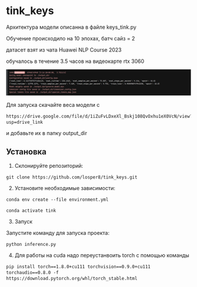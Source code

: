 # tink_keys

Архитектура модели описанна в файле keys_tink.py 

Обучение происходило на 10 эпохах, батч сайз = 2

датасет взят из чата Huawei NLP Course 2023

обучалось в течение 3.5 часов на видеокарте rtx 3060

![Пример изображения](https://github.com/losper8/tink_keys/blob/master/photo_2023-08-31_12-26-52.jpg)

Для запуска скачайте веса модели с 
```
https://drive.google.com/file/d/1iZuFvLDxeXl_Bskj108QvOxhu1eX0VcN/view?usp=drive_link
```
и добавьте их в папку output_dir

## Установка

1. Склонируйте репозиторий:

```
git clone https://github.com/losper8/tink_keys.git
```

2. Установите необходимые зависимости:

```
conda env create --file environment.yml
```
```
conda activate tink
```
3. Запуск

Запустите команду для запуска проекта:
```
python inference.py
```
4. Для работы на cuda надо переустанвоить torch с помощью команды
```
pip install torch==1.8.0+cu111 torchvision==0.9.0+cu111 torchaudio==0.8.0 -f https://download.pytorch.org/whl/torch_stable.html
```
